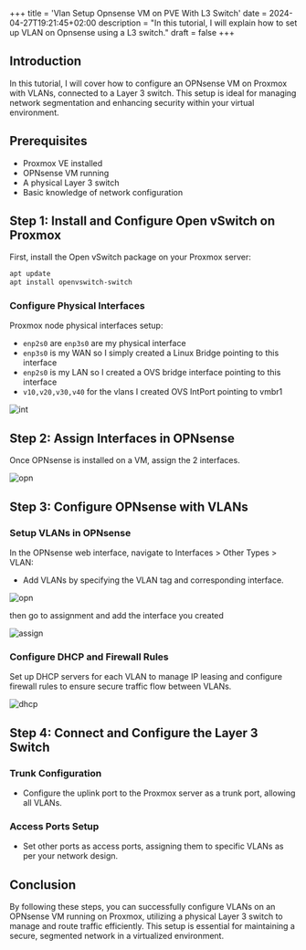 
+++
title = 'Vlan Setup Opnsense VM on PVE With L3 Switch'
date = 2024-04-27T19:21:45+02:00
description = "In this tutorial, I will explain how to set up VLAN on Opnsense using a L3 switch."
draft = false
+++

## Introduction

In this tutorial, I will cover how to configure an OPNsense VM on Proxmox with VLANs, connected to a Layer 3 switch. This setup is ideal for managing network segmentation and enhancing security within your virtual environment.

## Prerequisites

- Proxmox VE installed
- OPNsense VM running
- A physical Layer 3 switch
- Basic knowledge of network configuration

## Step 1: Install and Configure Open vSwitch on Proxmox

First, install the Open vSwitch package on your Proxmox server:

```bash
apt update
apt install openvswitch-switch
```

### Configure Physical Interfaces


Proxmox node physical interfaces setup:

- `enp2s0` are `enp3s0` are my physical interface
- `enp3s0` is my WAN so I simply created a Linux Bridge pointing to this interface 
- `enp2s0` is my LAN so I created a OVS bridge interface pointing to this interface 
- `v10,v20,v30,v40` for the vlans I created OVS IntPort pointing to vmbr1

![int](/vlanpve/image.png)


## Step 2: Assign Interfaces in OPNsense

Once OPNsense is installed on a VM, assign the 2 interfaces.

![opn](/vlanpve/opn.png)

## Step 3: Configure OPNsense with VLANs

### Setup VLANs in OPNsense

In the OPNsense web interface, navigate to Interfaces > Other Types > VLAN:
- Add VLANs by specifying the VLAN tag and corresponding interface.

![opn](/vlanpve/vlan.png)


then go to assignment and add the interface you created

![assign](/vlanpve/assign.png)

### Configure DHCP and Firewall Rules

Set up DHCP servers for each VLAN to manage IP leasing and configure firewall rules to ensure secure traffic flow between VLANs.

![dhcp](/vlanpve/dhcp.png)

## Step 4: Connect and Configure the Layer 3 Switch

### Trunk Configuration

- Configure the uplink port to the Proxmox server as a trunk port, allowing all VLANs.

### Access Ports Setup

- Set other ports as access ports, assigning them to specific VLANs as per your network design.

## Conclusion

By following these steps, you can successfully configure VLANs on an OPNsense VM running on Proxmox, utilizing a physical Layer 3 switch to manage and route traffic efficiently. This setup is essential for maintaining a secure, segmented network in a virtualized environment.
